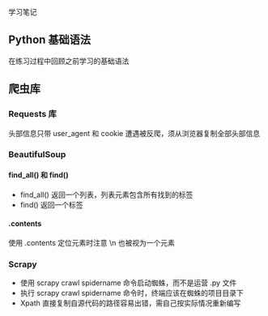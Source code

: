 学习笔记

## Python 基础语法

在练习过程中回顾之前学习的基础语法

## 爬虫库

### Requests 库

头部信息只带 user_agent 和 cookie 遭遇被反爬，须从浏览器复制全部头部信息

### BeautifulSoup

#### find_all() 和 find()

- find_all() 返回一个列表，列表元素包含所有找到的标签
- find() 返回一个标签

#### .contents

使用 .contents 定位元素时注意 \n 也被视为一个元素

### Scrapy

- 使用 scrapy crawl spidername 命令启动蜘蛛，而不是运营 .py 文件
- 执行 scrapy crawl spidername 命令时，终端应该在蜘蛛的项目目录下
- Xpath 直接复制自源代码的路径容易出错，需自己按实际情况重新编写